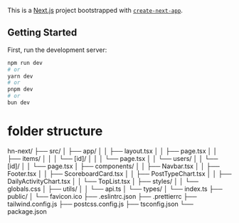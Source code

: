 This is a [Next.js](https://nextjs.org/) project bootstrapped with [`create-next-app`](https://github.com/vercel/next.js/tree/canary/packages/create-next-app).

## Getting Started

First, run the development server:

```bash
npm run dev
# or
yarn dev
# or
pnpm dev
# or
bun dev
```
# folder structure

hn-next/
├── src/
│   ├── app/
│   │   ├── layout.tsx
│   │   ├── page.tsx
│   │   ├── items/
│   │   │   └── [id]/
│   │   │       └── page.tsx
│   │   └── users/
│   │       └── [id]/
│   │           └── page.tsx
│   ├── components/
│   │   ├── Navbar.tsx
│   │   ├── Footer.tsx
│   │   ├── ScoreboardCard.tsx
│   │   ├── PostTypeChart.tsx
│   │   ├── DailyActivityChart.tsx
│   │   └── TopList.tsx
│   ├── styles/
│   │   └── globals.css
│   ├── utils/
│   │   └── api.ts
│   └── types/
│       └── index.ts
├── public/
│   └── favicon.ico
├── .eslintrc.json
├── .prettierrc
├── tailwind.config.js
├── postcss.config.js
├── tsconfig.json
└── package.json
